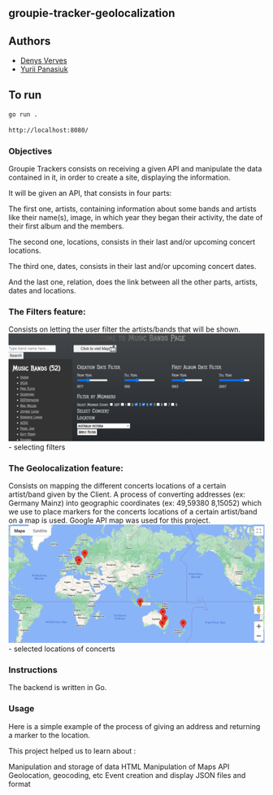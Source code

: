 ## groupie-tracker-geolocalization

## Authors

- [Denys Verves](https://github.com/TartuDen)
- [Yurii Panasiuk](https://01.kood.tech/git/ypanasiu)

## To run

```bash
go run .
```

```bash
http://localhost:8080/
```

### Objectives

Groupie Trackers consists on receiving a given API and manipulate the data contained in it, in order to create a site, displaying the information.

It will be given an API, that consists in four parts:

The first one, artists, containing information about some bands and artists like their name(s), image, in which year they began their activity, the date of their first album and the members.

The second one, locations, consists in their last and/or upcoming concert locations.

The third one, dates, consists in their last and/or upcoming concert dates.

And the last one, relation, does the link between all the other parts, artists, dates and locations.

### The Filters feature:
Consists on letting the user filter the artists/bands that will be shown.
![Alt text](image.png) - selecting filters
### The Geolocalization feature:
Consists on mapping the different concerts locations of a certain artist/band given by the Client.
A process of converting addresses (ex: Germany Mainz) into geographic coordinates (ex: 49,59380 8,15052) which we use to place markers for the concerts locations of a certain artist/band on a map is used.
Google API map was used for this project.
![Alt text](image-1.png) - selected locations of concerts


### Instructions

The backend is written in Go.

### Usage
Here is a simple example of the process of giving an address and returning a marker to the location.

This project helped us to learn about :

Manipulation and storage of data
HTML
Manipulation of Maps API
Geolocation, geocoding, etc
Event creation and display
JSON files and format

